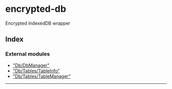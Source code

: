 
# encrypted-db
Encrypted IndexedDB wrapper



## Index

### External modules

* ["Db/DbManager"](modules/_db_dbmanager_.md)
* ["Db/Tables/TableInfo"](modules/_db_tables_tableinfo_.md)
* ["Db/Tables/TableManager"](modules/_db_tables_tablemanager_.md)



---

